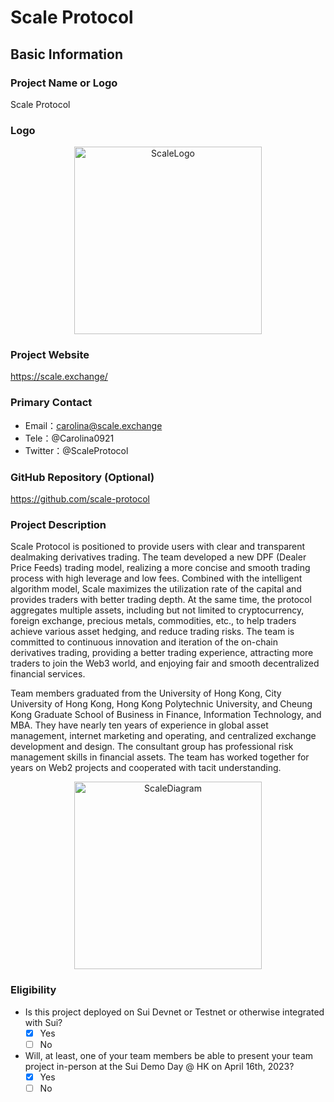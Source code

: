 # Scale Protocol

## Basic Information

### Project Name or Logo
Scale Protocol
### Logo

<p align="center">
    <img src="https://drive.google.com/file/d/1O_88VGM_udqWZvbazIl--9bChFV5ny9T/view?usp=share_link" alt="ScaleLogo" width="300">
</p>


### Project Website
https://scale.exchange/

### Primary Contact
- Email：carolina@scale.exchange
- Tele：@Carolina0921
- Twitter：@ScaleProtocol

### GitHub Repository (Optional)
https://github.com/scale-protocol

### Project Description
Scale Protocol is positioned to provide users with clear and transparent dealmaking derivatives trading. The team developed a new DPF (Dealer Price Feeds) trading model, realizing a more concise and smooth trading process with high leverage and low fees. Combined with the intelligent algorithm model, Scale maximizes the utilization rate of the capital and provides traders with better trading depth. At the same time, the protocol aggregates multiple assets, including but not limited to cryptocurrency, foreign exchange, precious metals, commodities, etc., to help traders achieve various asset hedging, and reduce trading risks. The team is committed to continuous innovation and iteration of the on-chain derivatives trading, providing a better trading experience, attracting more traders to join the Web3 world, and enjoying fair and smooth decentralized financial services.

Team members graduated from the University of Hong Kong, City University of Hong Kong, Hong Kong Polytechnic University, and Cheung Kong Graduate School of Business in Finance, Information Technology, and MBA. They have nearly ten years of experience in global asset management, internet marketing and operating, and centralized exchange development and design. The consultant group has professional risk management skills in financial assets. The team has worked together for years on Web2 projects and cooperated with tacit understanding.

<p align="center">
    <img src="https://drive.google.com/file/d/1t3pr5Wo2ltOl8uxXtMuDfy1-w6DBXboq/view?usp=share_link" alt="ScaleDiagram" width="300">
</p>


### Eligibility

- Is this project deployed on Sui Devnet or Testnet or otherwise integrated with Sui?
    - [x] Yes
    - [ ] No
- Will, at least, one of your team members be able to present your team project in-person at the Sui Demo Day @ HK on April 16th, 2023?
    - [x] Yes
    - [ ] No
